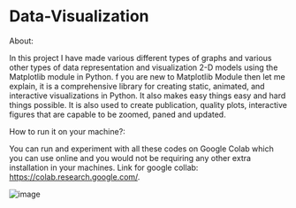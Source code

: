 # Data-Visualization

About:

In this project I have made various different types of graphs and various other types of data representation and visualization 2-D models using the Matplotlib module in Python. f you are new to Matplotlib Module then let me explain, it is a comprehensive library for creating static, animated, and interactive visualizations in Python. It also makes easy things easy and hard things possible. It is also used to create publication, quality plots, interactive figures that are capable to be zoomed, paned and updated.

How to run it on your machine?:

You can run and experiment with all these codes on Google Colab which you can use online and you would not be requiring any other extra installation in your machines. Link for google collab: https://colab.research.google.com/.

![image](https://user-images.githubusercontent.com/93984886/185763070-364c3fa0-6082-47c9-8b99-793d644d2007.png)


